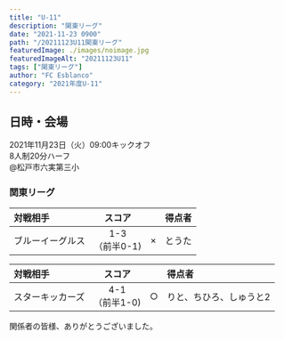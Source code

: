 ```yaml
---
title: "U-11"
description: "関東リーグ"
date: "2021-11-23 0900"
path: "/20211123U11関東リーグ"
featuredImage: ./images/noimage.jpg
featuredImageAlt: "20211123U11"
tags: ["関東リーグ"]
author: "FC Esblanco"
category: "2021年度U-11"
---
```


## 日時・会場

2021年11月23日（火）09:00キックオフ   
8人制20分ハーフ   
@松戸市六実第三小  

### 関東リーグ

|  対戦相手       | スコア|   | 得点者  |
|:--------------|:----:|:-:|:--------|
| ブルーイーグルス | 1-3<br>（前半0-1) | × |とうた|

|  対戦相手       | スコア|   | 得点者  |
|:--------------|:----:|:-:|:--------|
| スターキッカーズ | 4-1<br>（前半1-0) | ○ |りと、ちひろ、しゅうと2|

関係者の皆様、ありがとうございました。
